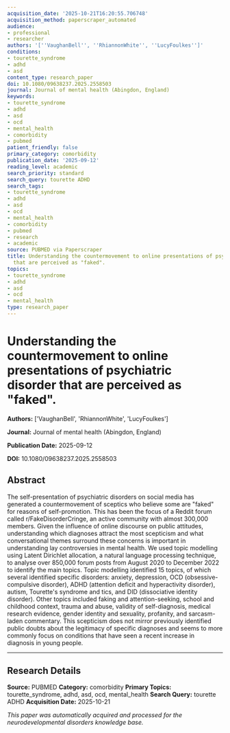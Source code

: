 ```yaml
---
acquisition_date: '2025-10-21T16:20:55.706748'
acquisition_method: paperscraper_automated
audience:
- professional
- researcher
authors: '[''VaughanBell'', ''RhiannonWhite'', ''LucyFoulkes'']'
conditions:
- tourette_syndrome
- adhd
- asd
content_type: research_paper
doi: 10.1080/09638237.2025.2558503
journal: Journal of mental health (Abingdon, England)
keywords:
- tourette_syndrome
- adhd
- asd
- ocd
- mental_health
- comorbidity
- pubmed
patient_friendly: false
primary_category: comorbidity
publication_date: '2025-09-12'
reading_level: academic
search_priority: standard
search_query: tourette ADHD
search_tags:
- tourette_syndrome
- adhd
- asd
- ocd
- mental_health
- comorbidity
- pubmed
- research
- academic
source: PUBMED via Paperscraper
title: Understanding the countermovement to online presentations of psychiatric disorder
  that are perceived as "faked".
topics:
- tourette_syndrome
- adhd
- asd
- ocd
- mental_health
type: research_paper
---
```


# Understanding the countermovement to online presentations of psychiatric disorder that are perceived as "faked".

**Authors:** ['VaughanBell', 'RhiannonWhite', 'LucyFoulkes']

**Journal:** Journal of mental health (Abingdon, England)

**Publication Date:** 2025-09-12

**DOI:** 10.1080/09638237.2025.2558503

## Abstract

The self-presentation of psychiatric disorders on social media has generated a countermovement of sceptics who believe some are "faked" for reasons of self-promotion. This has been the focus of a Reddit forum called r/FakeDisorderCringe, an active community with almost 300,000 members. Given the influence of online discourse on public attitudes, understanding which diagnoses attract the most scepticism and what conversational themes surround these concerns is important in understanding lay controversies in mental health. We used topic modelling using Latent Dirichlet allocation, a natural language processing technique, to analyse over 850,000 forum posts from August 2020 to December 2022 to identify the main topics. Topic modelling identified 15 topics, of which several identified specific disorders: anxiety, depression, OCD (obsessive-compulsive disorder), ADHD (attention deficit and hyperactivity disorder), autism, Tourette's syndrome and tics, and DID (dissociative identity disorder). Other topics included faking and attention-seeking, school and childhood context, trauma and abuse, validity of self-diagnosis, medical research evidence, gender identity and sexuality, profanity, and sarcasm-laden commentary. This scepticism does not mirror previously identified public doubts about the legitimacy of specific diagnoses and seems to more commonly focus on conditions that have seen a recent increase in diagnosis in young people.

---

## Research Details

**Source:** PUBMED
**Category:** comorbidity
**Primary Topics:** tourette_syndrome, adhd, asd, ocd, mental_health
**Search Query:** tourette ADHD
**Acquisition Date:** 2025-10-21

*This paper was automatically acquired and processed for the neurodevelopmental disorders knowledge base.*
